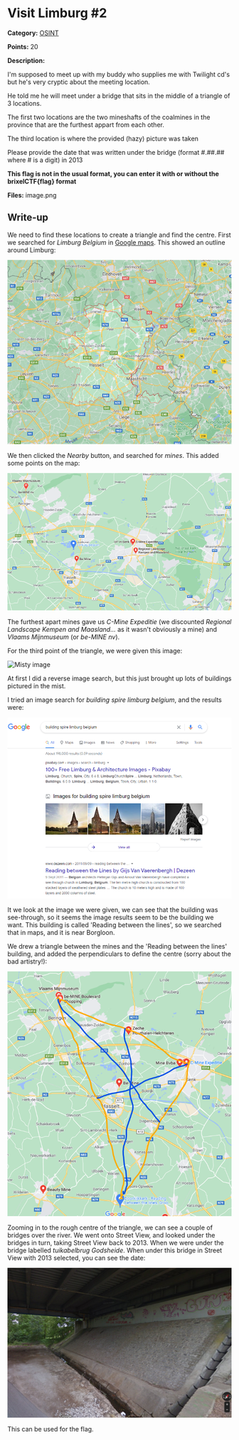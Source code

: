 # Visit Limburg #2
**Category:** [OSINT](../README.md)

**Points:** 20

**Description:**

I'm supposed to meet up with my buddy who supplies me with Twilight cd's but he's very cryptic about the meeting location.

He told me he will meet under a bridge that sits in the middle of a triangle of 3 locations.

The first two locations are the two mineshafts of the coalmines in the province that are the furthest appart from each other.

The third location is where the provided (hazy) picture was taken

Please provide the date that was written under the bridge (format #.##.## where # is a digit) in 2013

**This flag is not in the usual format, you can enter it with or without the brixelCTF{flag} format**

**Files:** image.png

## Write-up
We need to find these locations to create a triangle and find the centre. First we searched for *Limburg Belgium* in [Google maps](https://www.google.com/maps/place/Limburg,+Belgium/@50.9964996,4.8852586,9z/data=!3m1!4b1!4m5!3m4!1s0x47c093293d669c7d:0x361339c2cc01dc8b!8m2!3d50.9738973!4d5.3419677). This showed an outline around Limburg:

![Limburg region](limburg_region.png)

We then clicked the *Nearby* button, and searched for *mines*. This added some points on the map:

![Limburg mines](limburg_mines.png)

The furthest apart mines gave us *C-Mine Expeditie* (we discounted *Regional Landscape Kempen and Maasland...* as it wasn't obviously a mine) and *Vlaams Mijnmuseum* (or *be-MINE nv*).

For the third point of the triangle, we were given this image:

![Misty image](IMG_1234.jpg)

At first I did a reverse image search, but this just brought up lots of buildings pictured in the mist.

I tried an image search for *building spire limburg belgium*, and the results were:

![Search result](search_result.png)

It we look at the image we were given, we can see that the building was see-through, so it seems the image results seem to be the building we want. This building is called 'Reading between the lines', so we searched that in maps, and it is near Borgloon.

We drew a triangle between the mines and the 'Reading between the lines' building, and added the perpendiculars to define the centre (sorry about the bad artistry!):

![The triangle](the_triangle.png)

Zooming in to the rough centre of the triangle, we can see a couple of bridges over the river. We went onto Street View, and looked under the bridges in turn, taking Street View back to 2013. When we were under the bridge labelled *tuikabelbrug Godsheide*. When under this bridge in Street View with 2013 selected, you can see the date:

![Under the bridge](under_the_bridge.png)

This can be used for the flag.
